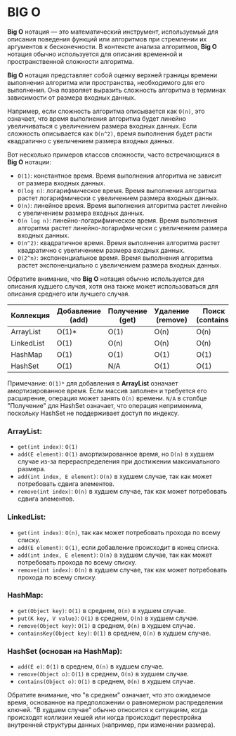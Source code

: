 # BIG O

**Big O** нотация — это математический инструмент, используемый для описания поведения функций или алгоритмов при
стремлении их аргументов к бесконечности. В контексте анализа алгоритмов, **Big O** нотация обычно используется для
описания временной и пространственной сложности алгоритма.

**Big O** нотация представляет собой оценку верхней границы времени выполнения алгоритма или пространства, необходимого
для его выполнения. Она позволяет выразить сложность алгоритма в терминах зависимости от размера входных данных.

Например, если сложность алгоритма описывается как `O(n)`, это означает, что время выполнения алгоритма будет линейно
увеличиваться с увеличением размера входных данных. Если сложность описывается как `O(n^2)`, время выполнения будет
расти квадратично с увеличением размера входных данных.

Вот несколько примеров классов сложности, часто встречающихся в **Big O** нотации:

- `O(1)`: константное время. Время выполнения алгоритма не зависит от размера входных данных.
- `O(log n)`: логарифмическое время. Время выполнения алгоритма растет логарифмически с увеличением размера входных
  данных.
- `O(n)`: линейное время. Время выполнения алгоритма растет линейно с увеличением размера входных данных.
- `O(n log n)`: линейно-логарифмическое время. Время выполнения алгоритма растет линейно-логарифмически с увеличением
  размера входных данных.
- `O(n^2)`: квадратичное время. Время выполнения алгоритма растет квадратично с увеличением размера входных данных.
- `O(2^n)`: экспоненциальное время. Время выполнения алгоритма растет экспоненциально с увеличением размера входных
  данных.

Обратите внимание, что **Big O** нотация обычно используется для описания худшего случая, хотя она также может
использоваться для описания среднего или лучшего случая.

| Коллекция  | Добавление (add) | Получение (get) | Удаление (remove) | Поиск (contains) |
|------------|------------------|-----------------|-------------------|------------------|
| ArrayList  | O(1)*            | O(1)            | O(n)              | O(n)             |
| LinkedList | O(1)             | O(n)            | O(n)              | O(n)             |
| HashMap    | O(1)             | O(1)            | O(1)              | O(1)             |
| HashSet    | O(1)             | N/A             | O(1)              | O(1)             |

Примечание: `O(1)*` для добавления в **ArrayList** означает амортизированное время. Если массив заполнен и требуется его
расширение, операция может занять `O(n)` времени. `N/A` в столбце "Получение" для HashSet означает, что операция
неприменима, поскольку HashSet не поддерживает доступ по индексу.

### ArrayList:

- `get(int index)`: `O(1)`
- `add(E element)`: `O(1)` амортизированное время, но `O(n)` в худшем случае из-за перераспределения при достижении
  максимального размера.
- `add(int index, E element)`: `O(n)` в худшем случае, так как может потребовать сдвига элементов.
- `remove(int index)`: `O(n)` в худшем случае, так как может потребовать сдвига элементов.

### LinkedList:

- `get(int index)`: `O(n)`, так как может потребовать прохода по всему списку.
- `add(E element)`: `O(1)`, если добавление происходит в конец списка.
- `add(int index, E element)`: `O(n)` в худшем случае, так как может потребовать прохода по всему списку.
- `remove(int index)`: `O(n)` в худшем случае, так как может потребовать прохода по всему списку.

### HashMap:

- `get(Object key)`: `O(1)` в среднем, `O(n)` в худшем случае.
- `put(K key, V value)`: `O(1)` в среднем, `O(n)` в худшем случае.
- `remove(Object key)`: `O(1)` в среднем, `O(n)` в худшем случае.
- `containsKey(Object key)`: `O(1)` в среднем, `O(n)` в худшем случае.

### HashSet (основан на HashMap):

- `add(E e)`: `O(1)` в среднем, `O(n)` в худшем случае.
- `remove(Object o)`: `O(1)` в среднем, `O(n)` в худшем случае.
- `contains(Object o)`: `O(1)` в среднем, `O(n)` в худшем случае.

Обратите внимание, что "в среднем" означает, что это ожидаемое время, основанное на предположении о равномерном
распределении ключей. "В худшем случае" обычно относится к ситуациям, когда происходят коллизии хешей или когда
происходит перестройка внутренней структуры данных (например, при изменении размера).